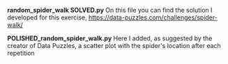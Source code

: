 **random_spider_walk SOLVED.py** On this file you can find the solution I developed for this exercise, https://data-puzzles.com/challenges/spider-walk/

**POLISHED_random_spider_walk.py** Here I added, as suggested by the creator of Data Puzzles, a scatter plot with the spider's location after each repetition
